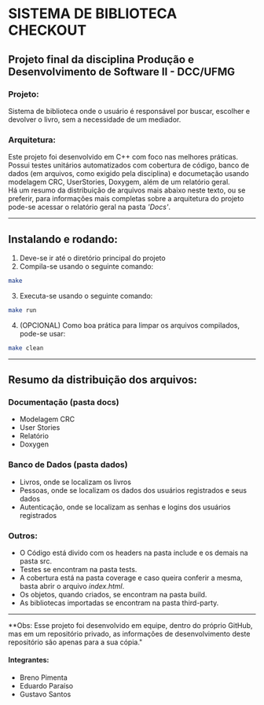 # SISTEMA DE BIBLIOTECA CHECKOUT
## Projeto final da disciplina Produção e Desenvolvimento de Software II - DCC/UFMG

### Projeto:
Sistema de biblioteca onde o usuário é responsável por buscar, escolher e devolver o livro, sem a necessidade de um mediador.

### Arquitetura:
Este projeto foi desenvolvido em C++ com foco nas melhores práticas.<br>
Possui testes unitários automatizados com cobertura de código, banco de dados (em arquivos, como exigido pela disciplina) e documetação usando modelagem CRC, UserStories, Doxygem, além de um relatório geral. <br>
Há um resumo da distribuição de arquivos mais abaixo neste texto, ou se preferir, para informações mais completas sobre a arquitetura do projeto pode-se acessar o relatório geral na pasta _'Docs'_.


---
## Instalando e rodando:
1. Deve-se ir até o diretório principal do projeto
2. Compila-se usando o seguinte comando:
```bash
make
```
3. Executa-se usando o seguinte comando: 
```bash
make run
```
4. (OPCIONAL) Como boa prática para limpar os arquivos compilados, pode-se usar:
```bash
make clean
```

---
## Resumo da distribuição dos arquivos:
### Documentação (pasta docs)
* Modelagem CRC
* User Stories
* Relatório
* Doxygen

### Banco de Dados (pasta dados)
* Livros, onde se localizam os livros
* Pessoas, onde se localizam os dados dos usuários registrados e seus dados
* Autenticação, onde se localizam as senhas e logins dos usuários registrados

### Outros:
* O Código está divido com os headers na pasta include e os demais na pasta src. 
* Testes se encontram na pasta tests.
* A cobertura está na pasta coverage e caso queira conferir a mesma, basta abrir o arquivo *index.html*.
* Os objetos, quando criados, se encontram na pasta build.
* As bibliotecas importadas se encontram na pasta third-party.

---
**Obs: Esse projeto foi desenvolvido em equipe, dentro do próprio GitHub, mas em um repositório privado, as informações de desenvolvimento deste repositório são apenas para a sua cópia."

#### Integrantes:
* Breno Pimenta
* Eduardo Paraíso
* Gustavo Santos
